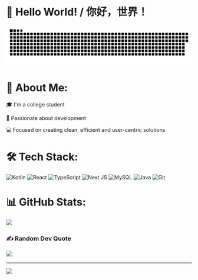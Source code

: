 # 👋 Hello World! / 你好，世界！

<img src="https://raw.githubusercontent.com/iiabc/iiabc/output/snake.svg" alt="Snake animation" />

# 💫 About Me:

🎓 I'm a college student

🚀 Passionate about development

💻 Focused on creating clean, efficient and user-centric solutions

# 🛠️ Tech Stack:

![Kotlin](https://img.shields.io/badge/kotlin-%237F52FF.svg?style=for-the-badge&logo=kotlin&logoColor=white)
![React](https://img.shields.io/badge/react-%2320232a.svg?style=for-the-badge&logo=react&logoColor=%2361DAFB)
![TypeScript](https://img.shields.io/badge/typescript-%23007ACC.svg?style=for-the-badge&logo=typescript&logoColor=white)
![Next JS](https://img.shields.io/badge/Next-black?style=for-the-badge&logo=next.js&logoColor=white)
![MySQL](https://img.shields.io/badge/mysql-4479A1.svg?style=for-the-badge&logo=mysql&logoColor=white)
![Java](https://img.shields.io/badge/java-%23ED8B00.svg?style=for-the-badge&logo=openjdk&logoColor=white)
![Git](https://img.shields.io/badge/git-%23F05033.svg?style=for-the-badge&logo=git&logoColor=white)

# 📊 GitHub Stats:

![](https://github-readme-stats.vercel.app/api/top-langs/?username=iiabc&theme=default&hide_border=false&include_all_commits=true&count_private=true&layout=compact)

### ✍️ Random Dev Quote

![](https://quotes-github-readme.vercel.app/api?type=horizontal&theme=light)

---
[![](https://visitcount.itsvg.in/api?id=iiabc&icon=0&color=0)](https://visitcount.itsvg.in)

<!-- Proudly created with GPRM ( https://gprm.itsvg.in ) -->
